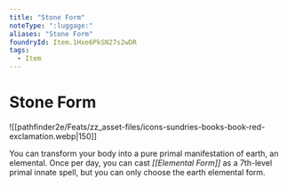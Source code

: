 ```yaml
---
title: "Stone Form"
noteType: ":luggage:"
aliases: "Stone Form"
foundryId: Item.1Hxe6PkSN27s2wDR
tags:
  - Item
---
```


# Stone Form
![[pathfinder2e/Feats/zz_asset-files/icons-sundries-books-book-red-exclamation.webp|150]]

You can transform your body into a pure primal manifestation of earth, an elemental. Once per day, you can cast _[[Elemental Form]]_ as a 7th-level primal innate spell, but you can only choose the earth elemental form.

